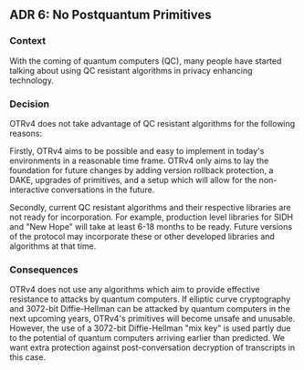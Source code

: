 ## ADR 6: No Postquantum Primitives

### Context

With the coming of quantum computers (QC), many people have started talking
about using QC resistant algorithms in privacy enhancing technology.

### Decision

OTRv4 does not take advantage of QC resistant algorithms for the following
reasons:

Firstly, OTRv4 aims to be possible and easy to implement in today's environments
in a reasonable time frame. OTRv4 only aims to lay the foundation for future
changes by adding version rollback protection, a DAKE, upgrades of primitives,
and a setup which will allow for the non-interactive conversations in the
future.

Secondly, current QC resistant algorithms and their respective libraries are not
ready for incorporation. For example, production level libraries for SIDH and
"New Hope" will take at least 6-18 months to be ready. Future versions of the
protocol may incorporate these or other developed libraries and algorithms at
that time.

### Consequences

OTRv4 does not use any algorithms which aim to provide effective resistance to
attacks by quantum computers. If elliptic curve cryptography and 3072-bit
Diffie-Hellman can be attacked by quantum computers in the next upcoming years,
OTRv4's primitives will become unsafe and unusable. However, the use of a
3072-bit Diffie-Hellman "mix key" is used partly due to the potential of quantum
computers arriving earlier than predicted. We want extra protection against
post-conversation decryption of transcripts in this case.
